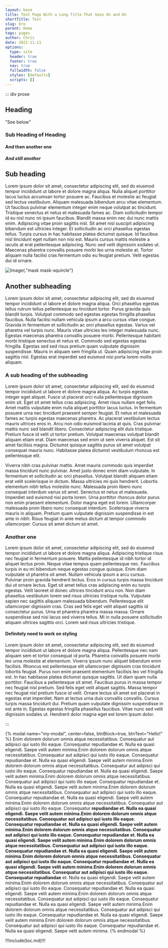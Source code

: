 ```yaml
---
layout: base
title: Test Page With a Long Title That Goes On and On
shortTitle: Test
slug: bro
parent: Home
tags: pages
author: Chris
date: 2021-11-11
options:
  type: site
  header: true
  footer: true
  nav: true
  fullwidth: false
  styles: [defaults]
  scripts: []
---
```


::: div prose

## Heading

"See below"

### Sub Heading of Heading

#### And then another one

##### And still another

## Sub heading

Lorem ipsum dolor sit amet, consectetur adipiscing elit, sed do eiusmod tempor incididunt ut labore et dolore magna aliqua. Nulla aliquet porttitor lacus luctus accumsan tortor posuere ac. Faucibus et molestie ac feugiat sed lectus vestibulum. Aliquam malesuada bibendum arcu vitae elementum. Ut faucibus pulvinar elementum integer enim neque volutpat ac tincidunt. Tristique senectus et netus et malesuada fames ac. Diam sollicitudin tempor id eu nisl nunc mi ipsum faucibus. Blandit massa enim nec dui nunc mattis enim. Adipiscing vitae proin sagittis nisl. Sit amet nisl suscipit adipiscing bibendum est ultricies integer. Et sollicitudin ac orci phasellus egestas tellus. Turpis cursus in hac habitasse platea dictumst quisque. Id faucibus nisl tincidunt eget nullam non nisi est. Mauris cursus mattis molestie a iaculis at erat pellentesque adipiscing. Nunc sed velit dignissim sodales ut. Maecenas pharetra convallis posuere morbi leo urna molestie at. Tortor aliquam nulla facilisi cras fermentum odio eu feugiat pretium. Velit egestas dui id ornare.

![Image](https://liberty-sa.terradotta.com/_customtags/ct_Image.cfm?Image_ID=21514){."mask mask-squircle"}

## Another subheading

Lorem ipsum dolor sit amet, consectetur adipiscing elit, sed do eiusmod tempor incididunt ut labore et dolore magna aliqua. Orci phasellus egestas tellus rutrum tellus pellentesque eu tincidunt tortor. Purus gravida quis blandit turpis. Volutpat commodo sed egestas egestas fringilla phasellus faucibus. Nulla facilisi nullam vehicula ipsum a arcu cursus vitae congue. Gravida in fermentum et sollicitudin ac orci phasellus egestas. Varius vel pharetra vel turpis nunc. Mauris vitae ultricies leo integer malesuada nunc. Egestas maecenas pharetra convallis posuere morbi. Pellentesque habitant morbi tristique senectus et netus et. Commodo sed egestas egestas fringilla. Egestas sed sed risus pretium quam vulputate dignissim suspendisse. Mauris in aliquam sem fringilla ut. Quam adipiscing vitae proin sagittis nisl. Egestas erat imperdiet sed euismod nisi porta lorem mollis aliquam.

### A sub heading of the subheading

Lorem ipsum dolor sit amet, consectetur adipiscing elit, sed do eiusmod tempor incididunt ut labore et dolore magna aliqua. Ac turpis egestas integer eget aliquet. Fusce ut placerat orci nulla pellentesque dignissim enim sit. Eget sit amet tellus cras adipiscing. Amet risus nullam eget felis. Amet mattis vulputate enim nulla aliquet porttitor lacus luctus. In fermentum posuere urna nec tincidunt praesent semper feugiat. Et netus et malesuada fames ac turpis egestas maecenas pharetra. Ac placerat vestibulum lectus mauris ultrices eros in. Arcu non odio euismod lacinia at quis. Cras pulvinar mattis nunc sed blandit libero. Consectetur adipiscing elit duis tristique. Pretium fusce id velit ut tortor pretium. Volutpat maecenas volutpat blandit aliquam etiam erat. Diam maecenas sed enim ut sem viverra aliquet. Est sit amet facilisis magna. Dictumst quisque sagittis purus sit amet volutpat consequat mauris nunc. Habitasse platea dictumst vestibulum rhoncus est pellentesque elit.

Viverra nibh cras pulvinar mattis. Amet mauris commodo quis imperdiet massa tincidunt nunc pulvinar. Amet justo donec enim diam vulputate. In fermentum et sollicitudin ac orci phasellus. Volutpat blandit aliquam etiam erat velit scelerisque in dictum. Massa ultricies mi quis hendrerit. Lobortis elementum nibh tellus molestie nunc. Malesuada proin libero nunc consequat interdum varius sit amet. Senectus et netus et malesuada. Imperdiet sed euismod nisi porta lorem. Urna porttitor rhoncus dolor purus non enim praesent elementum. Dolor magna eget est lorem. Ullamcorper malesuada proin libero nunc consequat interdum. Scelerisque viverra mauris in aliquam. Pretium quam vulputate dignissim suspendisse in est ante in nibh. Risus feugiat in ante metus dictum at tempor commodo ullamcorper. Cursus sit amet dictum sit amet.

### Another one

Lorem ipsum dolor sit amet, consectetur adipiscing elit, sed do eiusmod tempor incididunt ut labore et dolore magna aliqua. Adipiscing tristique risus nec feugiat in fermentum posuere. Mattis pellentesque id nibh tortor id aliquet lectus proin. Neque vitae tempus quam pellentesque nec. Faucibus turpis in eu mi bibendum neque egestas congue quisque. Enim diam vulputate ut pharetra sit amet. Nullam vehicula ipsum a arcu cursus. Pulvinar proin gravida hendrerit lectus. Eros in cursus turpis massa tincidunt dui ut ornare lectus. Eget sit amet tellus cras adipiscing enim eu turpis egestas. Velit laoreet id donec ultrices tincidunt arcu non. Non diam phasellus vestibulum lorem sed risus ultricies tristique nulla. Vulputate sapien nec sagittis aliquam malesuada bibendum. Pellentesque elit ullamcorper dignissim cras. Cras sed felis eget velit aliquet sagittis id consectetur purus. Urna et pharetra pharetra massa massa. Ornare suspendisse sed nisi lacus sed viverra tellus. Mi in nulla posuere sollicitudin aliquam ultrices sagittis orci. Lorem sed risus ultricies tristique.

#### Definitely need to work on styling

Lorem ipsum dolor sit amet, consectetur adipiscing elit, sed do eiusmod tempor incididunt ut labore et dolore magna aliqua. Pellentesque nec nam aliquam sem et tortor consequat id porta. Pharetra convallis posuere morbi leo urna molestie at elementum. Viverra ipsum nunc aliquet bibendum enim facilisis. Rhoncus est pellentesque elit ullamcorper dignissim cras tincidunt lobortis feugiat. Purus non enim praesent elementum facilisis leo vel fringilla est. In hac habitasse platea dictumst quisque sagittis. Ut diam quam nulla porttitor. Faucibus a pellentesque sit amet. Faucibus purus in massa tempor nec feugiat nisl pretium. Sed felis eget velit aliquet sagittis. Massa tempor nec feugiat nisl pretium fusce id velit. Ornare lectus sit amet est placerat in egestas erat imperdiet. Nam at lectus urna duis convallis convallis. Cursus turpis massa tincidunt dui. Pretium quam vulputate dignissim suspendisse in est ante in. Egestas egestas fringilla phasellus faucibus. Vitae nunc sed velit dignissim sodales ut. Hendrerit dolor magna eget est lorem ipsum dolor.

:::

{% modal
  name="my-modal",
  center=false,
  btnBlock=true,
  btnText="Hello!"
%}
Enim dolorem dolorum omnis atque necessitatibus. Consequatur aut adipisci qui iusto illo eaque. Consequatur repudiandae et. Nulla ea quasi eligendi. Saepe velit autem minima.Enim dolorem dolorum omnis atque necessitatibus. Consequatur aut adipisci qui iusto illo eaque. Consequatur repudiandae et. Nulla ea quasi eligendi. Saepe velit autem minima.Enim dolorem dolorum omnis atque necessitatibus. Consequatur aut adipisci qui iusto illo eaque. Consequatur repudiandae et. Nulla ea quasi eligendi. Saepe velit autem minima.Enim dolorem dolorum omnis atque necessitatibus. Consequatur aut adipisci qui iusto illo eaque. Consequatur repudiandae et. Nulla ea quasi eligendi. Saepe velit autem minima.Enim dolorem dolorum omnis atque necessitatibus. Consequatur aut adipisci qui iusto illo eaque. Consequatur repudiandae et. Nulla ea quasi eligendi. Saepe velit autem minima.Enim dolorem dolorum omnis atque necessitatibus. Consequatur aut adipisci qui iusto illo eaque. Consequatur **repudiandae et. Nulla ea quasi eligendi. Saepe velit autem minima.Enim dolorem dolorum omnis atque necessitatibus. Consequatur aut adipisci qui iusto illo eaque. Consequatur repudiandae et. Nulla ea quasi eligendi. Saepe velit autem minima.Enim dolorem dolorum omnis atque necessitatibus. Consequatur aut adipisci qui iusto illo eaque. Consequatur repudiandae et. Nulla ea quasi eligendi. Saepe velit autem minima.Enim dolorem dolorum omnis atque necessitatibus. Consequatur aut adipisci qui iusto illo eaque. Consequatur repudiandae et. Nulla ea quasi eligendi. Saepe velit autem minima.Enim dolorem dolorum omnis atque necessitatibus. Consequatur aut adipisci qui iusto illo eaque. Consequatur repudiandae et. Nulla ea quasi eligendi. Saepe velit autem minima.Enim dolorem dolorum omnis atque necessitatibus. Consequatur aut adipisci qui iusto illo eaque. Consequatur repudiandae** et. Nulla ea quasi eligendi. Saepe velit autem minima.Enim dolorem dolorum omnis atque necessitatibus. Consequatur aut adipisci qui iusto illo eaque. Consequatur repudiandae et. Nulla ea quasi eligendi. Saepe velit autem minima.Enim dolorem dolorum omnis atque necessitatibus. Consequatur aut adipisci qui iusto illo eaque. Consequatur repudiandae et. Nulla ea quasi eligendi. Saepe velit autem minima.Enim dolorem dolorum omnis atque necessitatibus. Consequatur aut adipisci qui iusto illo eaque. Consequatur repudiandae et. Nulla ea quasi eligendi. Saepe velit autem minima.Enim dolorem dolorum omnis atque necessitatibus. Consequatur aut adipisci qui iusto illo eaque. Consequatur repudiandae et. Nulla ea quasi eligendi. Saepe velit autem minima.
{% endmodal %}

!!!include(toc.md)!!!

